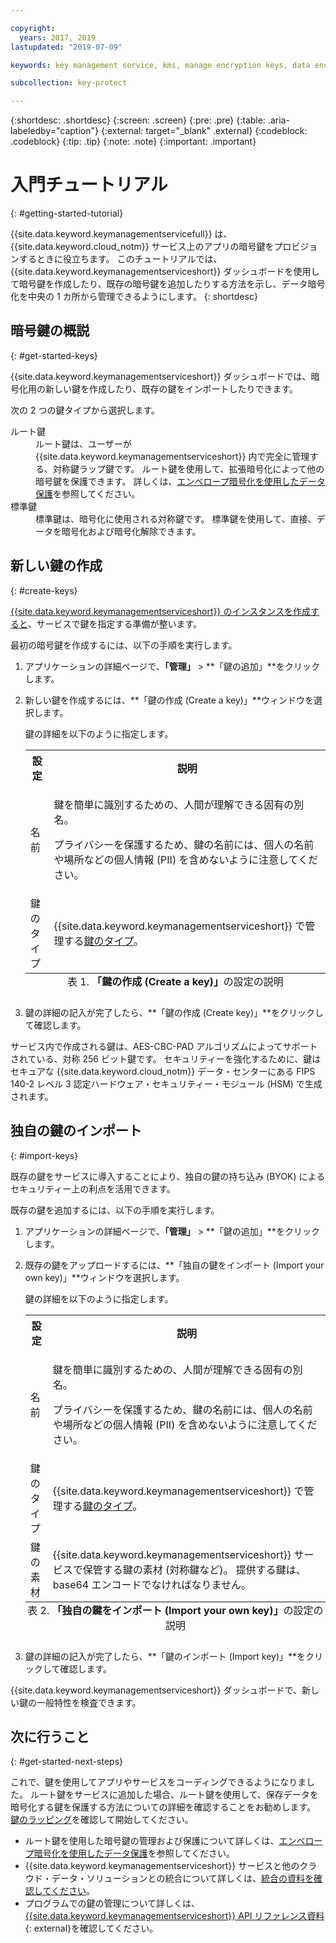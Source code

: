 ```yaml
---

copyright:
  years: 2017, 2019
lastupdated: "2019-07-09"

keywords: key management service, kms, manage encryption keys, data encryption, data-at-rest, protect data encryption keys

subcollection: key-protect

---
```


{:shortdesc: .shortdesc}
{:screen: .screen}
{:pre: .pre}
{:table: .aria-labeledby="caption"}
{:external: target="_blank" .external}
{:codeblock: .codeblock}
{:tip: .tip}
{:note: .note}
{:important: .important}

# 入門チュートリアル
{: #getting-started-tutorial}

{{site.data.keyword.keymanagementservicefull}} は、{{site.data.keyword.cloud_notm}} サービス上のアプリの暗号鍵をプロビジョンするときに役立ちます。 このチュートリアルでは、{{site.data.keyword.keymanagementserviceshort}} ダッシュボードを使用して暗号鍵を作成したり、既存の暗号鍵を追加したりする方法を示し、データ暗号化を中央の 1 カ所から管理できるようにします。
{: shortdesc}

## 暗号鍵の概説
{: #get-started-keys}

{{site.data.keyword.keymanagementserviceshort}} ダッシュボードでは、暗号化用の新しい鍵を作成したり、既存の鍵をインポートしたりできます。 

次の 2 つの鍵タイプから選択します。

<dl>
  <dt>ルート鍵</dt>
    <dd>ルート鍵は、ユーザーが {{site.data.keyword.keymanagementserviceshort}} 内で完全に管理する、対称鍵ラップ鍵です。 ルート鍵を使用して、拡張暗号化によって他の暗号鍵を保護できます。 詳しくは、<a href="/docs/services/key-protect?topic=key-protect-envelope-encryption">エンベロープ暗号化を使用したデータ保護</a>を参照してください。</dd>
  <dt>標準鍵</dt>
    <dd>標準鍵は、暗号化に使用される対称鍵です。 標準鍵を使用して、直接、データを暗号化および暗号化解除できます。</dd>
</dl>

## 新しい鍵の作成
{: #create-keys}

[{{site.data.keyword.keymanagementserviceshort}} のインスタンスを作成すると](https://{DomainName}/catalog/services/key-protect?taxonomyNavigation=apps)、サービスで鍵を指定する準備が整います。 

最初の暗号鍵を作成するには、以下の手順を実行します。 

1. アプリケーションの詳細ページで、**「管理」** &gt; **「鍵の追加」**をクリックします。
2. 新しい鍵を作成するには、**「鍵の作成 (Create a key)」**ウィンドウを選択します。

    鍵の詳細を以下のように指定します。

    <table>
      <tr>
        <th>設定</th>
        <th>説明</th>
      </tr>
      <tr>
        <td>名前</td>
        <td>
          <p>鍵を簡単に識別するための、人間が理解できる固有の別名。</p>
          <p>プライバシーを保護するため、鍵の名前には、個人の名前や場所などの個人情報 (PII) を含めないように注意してください。</p>
        </td>
      </tr>
      <tr>
        <td>鍵のタイプ</td>
        <td>{{site.data.keyword.keymanagementserviceshort}} で管理する<a href="/docs/services/key-protect?topic=key-protect-envelope-encryption#key-types">鍵のタイプ</a>。</td>
      </tr>
      <caption style="caption-side:bottom;">表 1. <b>「鍵の作成 (Create a key)」</b>の設定の説明</caption>
    </table>

3. 鍵の詳細の記入が完了したら、**「鍵の作成 (Create key)」**をクリックして確認します。 

サービス内で作成される鍵は、AES-CBC-PAD アルゴリズムによってサポートされている、対称 256 ビット鍵です。 セキュリティーを強化するために、鍵はセキュアな {{site.data.keyword.cloud_notm}} データ・センターにある FIPS 140-2 レベル 3 認定ハードウェア・セキュリティー・モジュール (HSM) で生成されます。 

## 独自の鍵のインポート
{: #import-keys}

既存の鍵をサービスに導入することにより、独自の鍵の持ち込み (BYOK) によるセキュリティー上の利点を活用できます。 

既存の鍵を追加するには、以下の手順を実行します。

1. アプリケーションの詳細ページで、**「管理」** &gt; **「鍵の追加」**をクリックします。
2. 既存の鍵をアップロードするには、**「独自の鍵をインポート (Import your own key)」**ウィンドウを選択します。

    鍵の詳細を以下のように指定します。

    <table>
      <tr>
        <th>設定</th>
        <th>説明</th>
      </tr>
      <tr>
        <td>名前</td>
        <td>
          <p>鍵を簡単に識別するための、人間が理解できる固有の別名。</p>
          <p>プライバシーを保護するため、鍵の名前には、個人の名前や場所などの個人情報 (PII) を含めないように注意してください。</p>
        </td>
      </tr>
      <tr>
        <td>鍵のタイプ</td>
        <td>{{site.data.keyword.keymanagementserviceshort}} で管理する<a href="/docs/services/key-protect?topic=key-protect-envelope-encryption#key-types">鍵のタイプ</a>。</td>
      </tr>
      <tr>
        <td>鍵の素材</td>
        <td>{{site.data.keyword.keymanagementserviceshort}} サービスで保管する鍵の素材 (対称鍵など)。 提供する鍵は、base64 エンコードでなければなりません。</td>
      </tr>
      <caption style="caption-side:bottom;">表 2. <b>「独自の鍵をインポート (Import your own key)」</b>の設定の説明</caption>
    </table>

3. 鍵の詳細の記入が完了したら、**「鍵のインポート (Import key)」**をクリックして確認します。 

{{site.data.keyword.keymanagementserviceshort}} ダッシュボードで、新しい鍵の一般特性を検査できます。 

## 次に行うこと
{: #get-started-next-steps}

これで、鍵を使用してアプリやサービスをコーディングできるようになりました。 ルート鍵をサービスに追加した場合、ルート鍵を使用して、保存データを暗号化する鍵を保護する方法についての詳細を確認することをお勧めします。 [鍵のラッピング](/docs/services/key-protect?topic=key-protect-wrap-keys)を確認して開始してください。

- ルート鍵を使用した暗号鍵の管理および保護について詳しくは、[エンベロープ暗号化を使用したデータ保護](/docs/services/key-protect?topic=key-protect-envelope-encryption)を参照してください。
- {{site.data.keyword.keymanagementserviceshort}} サービスと他のクラウド・データ・ソリューションとの統合について詳しくは、[統合の資料を確認してください](/docs/services/key-protect?topic=key-protect-integrate-services)。
- プログラムでの鍵の管理について詳しくは、[{{site.data.keyword.keymanagementserviceshort}} API リファレンス資料](https://cloud.ibm.com/apidocs/key-protect){: external}を確認してください。
